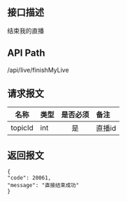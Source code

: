 ## 接口描述
结束我的直播
## API Path
/api/live/finishMyLive
## 请求报文
|名称         |类型           |是否必须   |备注                                 |
|-------------|:--------------|:---------:|:------------------------------------|
|topicId    |int    |是    |直播id    |
## 返回报文
    {
    "code": 20061,
    "message": "直接结束成功"
    }
    
